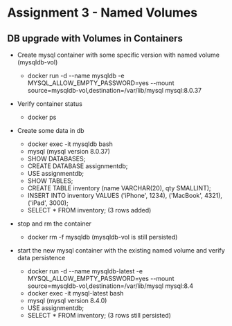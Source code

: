 # Assignment 3 - Named Volumes

## DB upgrade with Volumes in Containers

- Create mysql container with some specific version with named volume (mysqldb-vol)
  - docker run -d --name mysqldb -e MYSQL_ALLOW_EMPTY_PASSWORD=yes --mount source=mysqldb-vol,destination=/var/lib/mysql mysql:8.0.37
- Verify container status
  - docker ps
- Create some data in db

  - docker exec -it mysqldb bash
  - mysql (mysql version 8.0.37)
  - SHOW DATABASES;
  - CREATE DATABASE assignmentdb;
  - USE assignmentdb;
  - SHOW TABLES;
  - CREATE TABLE inventory (name VARCHAR(20), qty SMALLINT);
  - INSERT INTO inventory VALUES ('iPhone', 1234), ('MacBook', 4321), ('iPad', 3000);
  - SELECT \* FROM inventory; (3 rows added)

- stop and rm the container
  - docker rm -f mysqldb (mysqldb-vol is still persisted)
- start the new mysql container with the existing named volume and verify data persistence
  - docker run -d --name mysqldb-latest -e MYSQL_ALLOW_EMPTY_PASSWORD=yes --mount source=mysqldb-vol,destination=/var/lib/mysql mysql:8.4
  - docker exec -it mysql-latest bash
  - mysql (mysql version 8.4.0)
  - USE assignmentdb;
  - SELECT \* FROM inventory; (3 rows still persisted)

